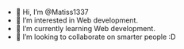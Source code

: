 - 👋 Hi, I’m @Matiss1337
- 👀 I’m interested in Web development.
- 🌱 I’m currently learning Web development.
- 💞️ I’m looking to collaborate on smarter people :D

<!---
Matiss1337/Matiss1337 is a ✨ special ✨ repository because its `README.md` (this file) appears on your GitHub profile.
You can click the Preview link to take a look at your changes.
--->
